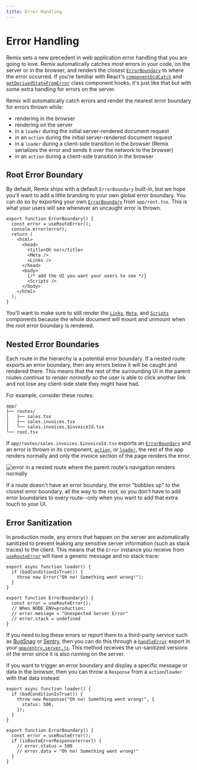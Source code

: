 ```yaml
---
title: Error Handling
---
```


# Error Handling

Remix sets a new precedent in web application error handling that you are going to love. Remix automatically catches most errors in your code, on the server or in the browser, and renders the closest [`ErrorBoundary`][error-boundary] to where the error occurred. If you're familiar with React's [`componentDidCatch`][component-did-catch] and [`getDerivedStateFromError`][get-derived-state-from-error] class component hooks, it's just like that but with some extra handling for errors on the server.

Remix will automatically catch errors and render the nearest error boundary for errors thrown while:

- rendering in the browser
- rendering on the server
- in a `loader` during the initial server-rendered document request
- in an `action` during the initial server-rendered document request
- in a `loader` during a client-side transition in the browser (Remix serializes the error and sends it over the network to the browser)
- in an `action` during a client-side transition in the browser

## Root Error Boundary

By default, Remix ships with a default `ErrorBoundary` built-in, but we hope you'll want to add a little branding to your own global error boundary. You can do so by exporting your own [`ErrorBoundary`][error-boundary] from `app/root.tsx`. This is what your users will see whenever an uncaught error is thrown.

```tsx
export function ErrorBoundary() {
  const error = useRouteError();
  console.error(error);
  return (
    <html>
      <head>
        <title>Oh no!</title>
        <Meta />
        <Links />
      </head>
      <body>
        {/* add the UI you want your users to see */}
        <Scripts />
      </body>
    </html>
  );
}
```

You'll want to make sure to still render the [`Links`][links-component], [`Meta`][meta-component], and [`Scripts`][scripts-component] components because the whole document will mount and unmount when the root error boundary is rendered.

## Nested Error Boundaries

Each route in the hierarchy is a potential error boundary. If a nested route exports an error boundary, then any errors below it will be caught and rendered there. This means that the rest of the surrounding UI in the parent routes _continue to render normally_ so the user is able to click another link and not lose any client-side state they might have had.

For example, consider these routes:

```text
app/
├── routes/
│   ├── sales.tsx
│   ├── sales.invoices.tsx
│   └── sales.invoices.$invoiceId.tsx
└── root.tsx
```

If `app/routes/sales.invoices.$invoiceId.tsx` exports an [`ErrorBoundary`][error-boundary] and an error is thrown in its component, [`action`][action], or [`loader`][loader], the rest of the app renders normally and only the invoice section of the page renders the error.

![error in a nested route where the parent route's navigation renders normally][error-in-a-nested-route-where-the-parent-route-s-navigation-renders-normally]

If a route doesn't have an error boundary, the error "bubbles up" to the closest error boundary, all the way to the root, so you don't have to add error boundaries to every route--only when you want to add that extra touch to your UI.

## Error Sanitization

In production mode, any errors that happen on the server are automatically sanitized to prevent leaking any sensitive server information (such as stack traces) to the client. This means that the `Error` instance you receive from [`useRouteError`][use-route-error] will have a generic message and no stack trace:

```tsx
export async function loader() {
  if (badConditionIsTrue()) {
    throw new Error("Oh no! Something went wrong!");
  }
}

export function ErrorBoundary() {
  const error = useRouteError();
  // When NODE_ENV=production:
  // error.message = "Unexpected Server Error"
  // error.stack = undefined
}
```

If you need to log these errors or report them to a third-party service such as [BugSnag][bugsnag] or [Sentry][sentry], then you can do this through a [`handleError`][handle-error] export in your [`app/entry.server.js`][entry-server]. This method receives the un-sanitized versions of the error since it is also running on the server.

If you want to trigger an error boundary and display a specific message or data in the browser, then you can throw a `Response` from a `action`/`loader` with that data instead:

```tsx
export async function loader() {
  if (badConditionIsTrue()) {
    throw new Response("Oh no! Something went wrong!", {
      status: 500,
    });
  }
}

export function ErrorBoundary() {
  const error = useRouteError();
  if (isRouteErrorResponse(error)) {
    // error.status = 500
    // error.data = "Oh no! Something went wrong!"
  }
}
```

[component-did-catch]: https://react.dev/reference/react/Component#componentdidcatch
[get-derived-state-from-error]: https://react.dev/reference/react/Component#static-getderivedstatefromerror
[error-boundary]: ../route/error-boundary
[links-component]: ../components/links
[meta-component]: ../components/meta
[scripts-component]: ../components/scripts
[error-in-a-nested-route-where-the-parent-route-s-navigation-renders-normally]: /docs-images/error-boundary.png
[action]: ../route/action
[loader]: ../route/loader
[use-route-error]: ../hooks/use-route-error
[bugsnag]: https://www.bugsnag.com/
[sentry]: https://sentry.io/
[handle-error]: ../file-conventions/entry.server#handleerror
[entry-server]: ../file-conventions/entry.server
